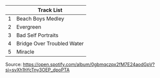 
|     | Track List                 |
| --- | -------------------------- |
| 1   | Beach Boys Medley          |
| 2   | Evergreen                  |
| 3   | Bad Self Portraits         |
| 4   | Bridge Over Troubled Water |
| 5   | Miracle                    |
Source: https://open.spotify.com/album/0gbmqczpx2fM7E24aodGpV?si=svXh1hYcTny3OEP_dpoPTA
